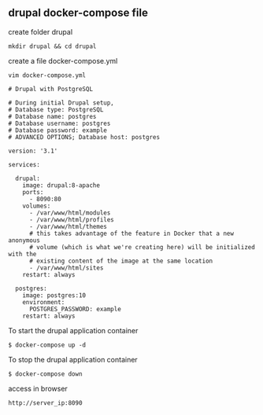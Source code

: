 ## drupal docker-compose file

create folder drupal
```
mkdir drupal && cd drupal
```
create a file docker-compose.yml
```
vim docker-compose.yml
```
```
# Drupal with PostgreSQL

# During initial Drupal setup,
# Database type: PostgreSQL
# Database name: postgres
# Database username: postgres
# Database password: example
# ADVANCED OPTIONS; Database host: postgres

version: '3.1'

services:

  drupal:
    image: drupal:8-apache
    ports:
      - 8090:80
    volumes:
      - /var/www/html/modules
      - /var/www/html/profiles
      - /var/www/html/themes
      # this takes advantage of the feature in Docker that a new anonymous
      # volume (which is what we're creating here) will be initialized with the
      # existing content of the image at the same location
      - /var/www/html/sites
    restart: always

  postgres:
    image: postgres:10
    environment:
      POSTGRES_PASSWORD: example
    restart: always
```

To start the drupal application container
```
$ docker-compose up -d
```
To stop the drupal application container
```
$ docker-compose down
```
access in browser
```
http://server_ip:8090
```

